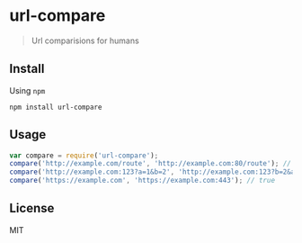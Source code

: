 # url-compare

> Url comparisions for humans

## Install

Using `npm`

```
npm install url-compare
```

## Usage

```js
var compare = require('url-compare');
compare('http://example.com/route', 'http://example.com:80/route'); // true
compare('http://example.com:123?a=1&b=2', 'http://example.com:123?b=2&a=1'); // true
compare('https://example.com', 'https://example.com:443'); // true

```

## License

MIT